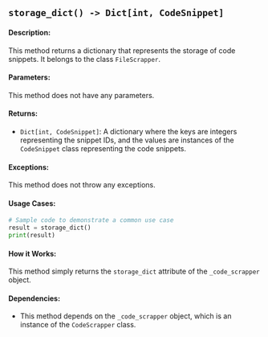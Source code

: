## `storage_dict() -> Dict[int, CodeSnippet]`

#### Description:
This method returns a dictionary that represents the storage of code snippets. It belongs to the class `FileScrapper`.

#### Parameters:
This method does not have any parameters.

#### Returns:
- `Dict[int, CodeSnippet]`: A dictionary where the keys are integers representing the snippet IDs, and the values are instances of the `CodeSnippet` class representing the code snippets.

#### Exceptions:
This method does not throw any exceptions.

#### Usage Cases:

```python
# Sample code to demonstrate a common use case
result = storage_dict()
print(result)
```

#### How it Works:

This method simply returns the `storage_dict` attribute of the `_code_scrapper` object.

#### Dependencies:
- This method depends on the `_code_scrapper` object, which is an instance of the `CodeScrapper` class.